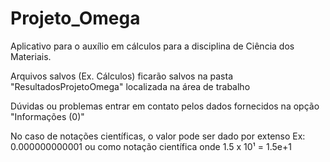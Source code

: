 # Projeto_Omega
Aplicativo para o auxílio em cálculos para a disciplina de Ciência dos Materiais.

Arquivos salvos (Ex. Cálculos) ficarão salvos na pasta "ResultadosProjetoOmega" localizada na área de trabalho

Dúvidas ou problemas entrar em contato pelos dados fornecidos na opção "Informações (0)"

No caso de notações científicas, o valor pode ser dado por extenso Ex: 0.000000000001 ou como notação científica onde 1.5 x 10¹ = 1.5e+1
